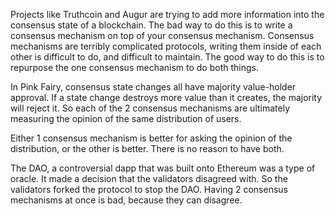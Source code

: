 Projects like Truthcoin and Augur are trying to add more information into the consensus state of a blockchain.
The bad way to do this is to write a consensus mechanism on top of your consensus mechanism.
Consensus mechanisms are terribly complicated protocols, writing them inside of each other is difficult to do, and difficult to maintain.
The good way to do this is to repurpose the one consensus mechanism to do both things.

In Pink Fairy, consensus state changes all have majority value-holder approval.
If a state change destroys more value than it creates, the majority will reject it.
So each of the 2 consensus mechanisms are ultimately measuring the opinion of the same distribution of users.

Either 1 consensus mechanism is better for asking the opinion of the distribution, or the other is better. There is no reason to have both.


The DAO, a controversial dapp that was built onto Ethereum was a type of oracle. It made a decision that the validators disagreed with. So the validators forked the protocol to stop the DAO.
Having 2 consensus mechanisms at once is bad, because they can disagree.